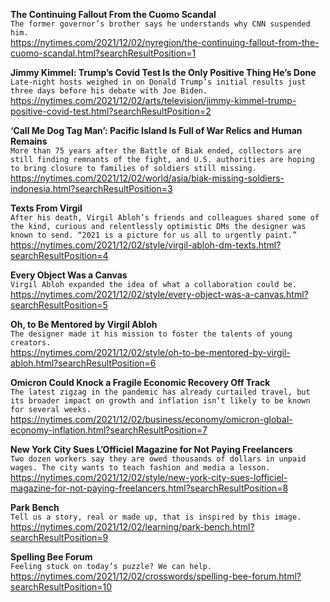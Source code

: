 **The Continuing Fallout From the Cuomo Scandal**\
`The former governor’s brother says he understands why CNN suspended him.`\
https://nytimes.com/2021/12/02/nyregion/the-continuing-fallout-from-the-cuomo-scandal.html?searchResultPosition=1

**Jimmy Kimmel: Trump’s Covid Test Is the Only Positive Thing He’s Done**\
`Late-night hosts weighed in on Donald Trump’s initial results just three days before his debate with Joe Biden.`\
https://nytimes.com/2021/12/02/arts/television/jimmy-kimmel-trump-positive-covid-test.html?searchResultPosition=2

**‘Call Me Dog Tag Man’: Pacific Island Is Full of War Relics and Human Remains**\
`More than 75 years after the Battle of Biak ended, collectors are still finding remnants of the fight, and U.S. authorities are hoping to bring closure to families of soldiers still missing.`\
https://nytimes.com/2021/12/02/world/asia/biak-missing-soldiers-indonesia.html?searchResultPosition=3

**Texts From Virgil**\
`After his death, Virgil Abloh’s friends and colleagues shared some of the kind, curious and relentlessly optimistic DMs the designer was known to send. “2021 is a picture for us all to urgently paint.”`\
https://nytimes.com/2021/12/02/style/virgil-abloh-dm-texts.html?searchResultPosition=4

**Every Object Was a Canvas**\
`Virgil Abloh expanded the idea of what a collaboration could be.`\
https://nytimes.com/2021/12/02/style/every-object-was-a-canvas.html?searchResultPosition=5

**Oh, to Be Mentored by Virgil Abloh**\
`The designer made it his mission to foster the talents of young creators.`\
https://nytimes.com/2021/12/02/style/oh-to-be-mentored-by-virgil-abloh.html?searchResultPosition=6

**Omicron Could Knock a Fragile Economic Recovery Off Track**\
`The latest zigzag in the pandemic has already curtailed travel, but its broader impact on growth and inflation isn’t likely to be known for several weeks.`\
https://nytimes.com/2021/12/02/business/economy/omicron-global-economy-inflation.html?searchResultPosition=7

**New York City Sues L’Officiel Magazine for Not Paying Freelancers**\
`Two dozen workers say they are owed thousands of dollars in unpaid wages. The city wants to teach fashion and media a lesson.`\
https://nytimes.com/2021/12/02/style/new-york-city-sues-lofficiel-magazine-for-not-paying-freelancers.html?searchResultPosition=8

**Park Bench**\
`Tell us a story, real or made up, that is inspired by this image.`\
https://nytimes.com/2021/12/02/learning/park-bench.html?searchResultPosition=9

**Spelling Bee Forum**\
`Feeling stuck on today’s puzzle? We can help.`\
https://nytimes.com/2021/12/02/crosswords/spelling-bee-forum.html?searchResultPosition=10

